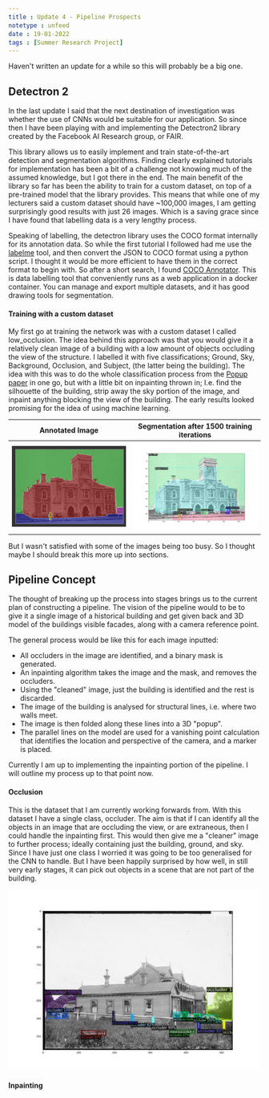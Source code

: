 ```yaml
---
title : Update 4 - Pipeline Prospects
notetype : unfeed
date : 19-01-2022
tags : [Summer Research Project]
---
```


Haven't written an update for a while so this will probably be a big one.


## Detectron 2
In the last update I said that the next destination of investigation was whether the use of CNNs would be suitable for our application. So since then I have been playing with and implementing the Detectron2 library created by the Facebook AI Research group, or FAIR. 

This library allows us to easily implement and train state-of-the-art detection and segmentation algorithms. Finding clearly explained tutorials for implementation has been a bit of a challenge not knowing much of the assumed knowledge, but I got there in the end. The main benefit of the library so far has been the ability to train for a custom dataset, on top of a pre-trained model that the library provides. This means that while one of my lecturers said a custom dataset should have ~100,000 images, I am getting surprisingly good results with just 26 images. Which is a saving grace since I have found that labelling data is a very lengthy process. 

Speaking of labelling, the detectron library uses the COCO format internally for its annotation data. So while the first tutorial I followed had me use the [labelme](https://github.com/wkentaro/labelme) tool, and then convert the JSON to COCO format using a python script. I thought it would be more efficient to have them in the correct format to begin with. So after a short search, I found [COCO Annotator](https://github.com/jsbroks/coco-annotator). This is data labelling tool that conveniently runs as a web application in a docker container. You can manage and export multiple datasets, and it has good drawing tools for segmentation.

#### Training with a custom dataset
My first go at training the network was with a custom dataset I called low_occlusion. The idea behind this approach was that you would give it a relatively clean image of a building with a low amount of objects occluding the view of the structure. I labelled it with five classifications; Ground, Sky, Background, Occlusion, and Subject, (the latter being the building). The idea with this was to do the whole classification process from the [Popup paper](https://dhoiem.cs.illinois.edu/publications/popup.pdf) in one go, but with a little bit on inpainting thrown in; I.e. find the silhouette of the building, strip away the sky portion of the image, and inpaint anything blocking the view of the building. The early results looked promising for the idea of using machine learning. 

Annotated Image | Segmentation after 1500 training iterations
:---:|:---:
![](/assets/img/studentship/lo_label_r.png) | ![](/assets/img/studentship/lo_1500_r.jpg) 

But I wasn't satisfied with some of the images being too busy. So I thought maybe I should break this more up into sections.

## Pipeline Concept
The thought of breaking up the process into stages brings us to the current plan of constructing a pipeline. The vision of the pipeline would to be to give it a single image of a historical building and get given back and 3D model of the buildings visible facades, along with a camera reference point.

The general process would be like this for each image inputted:
- All occluders in the image are identified, and a binary mask is generated.
- An inpainting algorithm takes the image and the mask, and removes the occluders.
- Using the "cleaned" image, just the building is identified and the rest is discarded.
- The image of the building is analysed for structural lines, i.e. where two walls meet.
- The image is then folded along these lines into a 3D "popup".
- The parallel lines on the model are used for a vanishing point calculation that identifies the location and perspective of the camera, and a marker is placed.

Currently I am up to implementing the inpainting portion of the pipeline. I will outline my process up to that point now.

#### Occlusion
This is the dataset that I am currently working forwards from. With this dataset I have a single class, occluder. The aim is that if I can identify all the objects in an image that are occluding the view, or are extraneous, then I could handle the inpainting first. This would then give me a "cleaner" image to further process; ideally containing just the building, ground, and sky. Since I have just one class I worried it was going to be too generalised for the CNN to handle. But I have been happily surprised by how well, in still very early stages, it can pick out objects in a scene that are not part of the building.

![](/assets/img/studentship/so_5000_example.jpg) 

#### Inpainting

